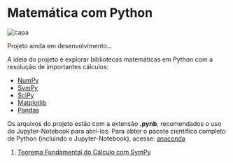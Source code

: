# Matemática com Python

![capa](https://i.imgur.com/BQcaNzU.jpg "")

Projeto ainda em desenvolvimento...

A ideia do projeto é explorar bibliotecas matemáticas em Python com a resolução de importantes cálculos:

- [NumPy](http://www.numpy.org/)
- [SymPy](https://www.sympy.org/en/index.html)
- [SciPy](https://www.scipy.org/)
- [Matplotlib](https://matplotlib.org/)
- [Pandas](https://pandas.pydata.org/)

Os arquivos do projeto estão com a extensão **.pynb**, recomendados o uso do Jupyter-Notebook para abrí-los. Para obter o pacote científico completo de Python (incluindo o Jupyter-Notebook), acesse: [anaconda](https://www.anaconda.com/distribution/)

01. [Teorema Fundamental do Cálculo com SymPy](https://github.com/the-akira/PythonMatematica/blob/master/python_matematica.ipynb)
